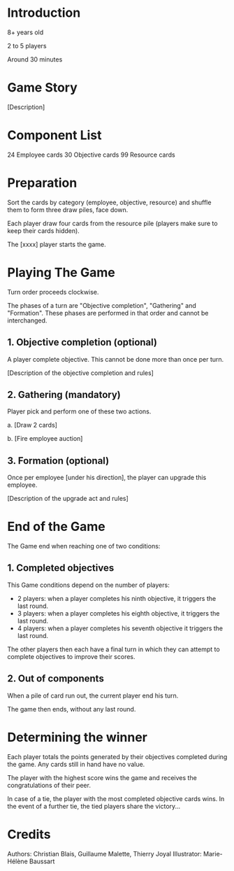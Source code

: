 # Introduction

8+ years old

2 to 5 players

Around 30 minutes


# Game Story

[Description]


# Component List

24 Employee cards
30 Objective cards
99 Resource cards


# Preparation

Sort the cards by category (employee, objective, resource) and shuffle them to form three 
draw piles, face down.

Each player draw four cards from the resource pile (players make sure to keep their cards hidden).

The [xxxx] player starts the game.


# Playing The Game

Turn order proceeds clockwise.

The phases of a turn are "Objective completion", "Gathering" and "Formation".
These phases are performed in that order and cannot be interchanged.

## 1. Objective completion (optional)

A player complete objective.
This cannot be done more than once per turn.

[Description of the objective completion and rules]


## 2. Gathering (mandatory)

Player pick and perform one of these two actions.

a. [Draw 2 cards]

b. [Fire employee auction]


## 3. Formation (optional)

Once per employee [under his direction], the player can upgrade this employee.

[Description of the upgrade act and rules]


# End of the Game

The Game end when reaching one of two conditions:


## 1. Completed objectives

This Game conditions depend on the number of players:

- 2 players: when a player completes his ninth objective, it triggers the last round.
- 3 players: when a player completes his eighth objective, it triggers the last round.
- 4 players: when a player completes his seventh objective it triggers the last round.

The other players then each have a final turn in which they can 
attempt to complete objectives to improve their scores.

## 2. Out of components

When a pile of card run out, the current player end his turn.

The game then ends, without any last round.


# Determining the winner

Each player totals the points generated by their objectives 
completed during the game. Any cards still in hand have 
no value.

The player with the highest score wins the game and 
receives the congratulations of their peer.

In case of a tie, the player with the most completed objective cards wins.
In the event of a further tie, the tied players share the victory...


# Credits
Authors: Christian Blais, Guillaume Malette, Thierry Joyal
Illustrator: Marie-Hélène Baussart
